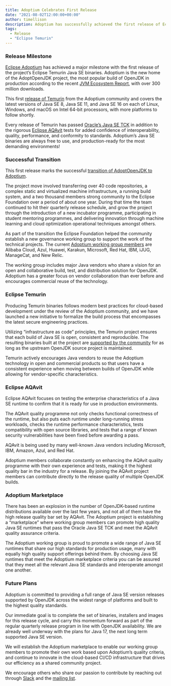 ```yaml
---
title: Adoptium Celebrates First Release
date: "2021-08-02T12:00:00+00:00"
author: timellison
description: Adoptium has successfully achieved the first release of Eclipse Temurin Java SE binaries.
tags:
  - Release
  - "Eclipse Temurin"
---
```


### Release Milestone

[Eclipse Adoptium](https://www.adoptium.net) has achieved a major milestone with the first release of the project’s Eclipse Temurin Java SE binaries. Adoptium is the new home of the AdoptOpenJDK project, the most popular build of OpenJDK in production according to the recent [JVM Ecosystem Report](https://snyk.io/jvm-ecosystem-report-2021/), with over 300 million downloads.

This first [release of Temurin](https://adoptium.net/releases.html) from the Adoptium community and covers the latest versions of Java SE 8, Java SE 11, and Java SE 16 on each of Linux, Windows, and macOS on Intel 64-bit processors, with more platforms to follow shortly.

Every release of Temurin has passed [Oracle’s Java SE TCK](https://en.wikipedia.org/wiki/Technology_Compatibility_Kit) in addition to the rigorous [Eclipse AQAvit](https://projects.eclipse.org/projects/adoptium.aqavit) tests for added confidence of interoperability, quality, performance, and conformity to standards. Adoptium’s Java SE binaries are always free to use, and production-ready for the most demanding environments!

### Successful Transition

This first release marks the successful [transition of AdoptOpenJDK to Adoptium](https://adoptium.net/blog/2021/03/eclipse-adoptium-announcement/).

The project move involved transferring over 40 code repositories, a complex static and virtualized machine infrastructure, a running build system, and a two thousand members strong community to the Eclipse Foundation over a period of about one year. During that time the team continued to hit their quarterly release schedule, and grow the project through the introduction of a new incubator programme, participating in student mentoring programmes, and delivering innovation through machine learning and cloud optimization operational techniques amongst others.

As part of the transition the Eclipse Foundation helped the community establish a new governance working group to support the work of the technical projects. The current [Adoptium working group members](https://adoptium.net/members.html) are Alibaba Cloud, Azul, Huawei, Karakun, Microsoft, Red Hat, IBM, iJUG, ManageCat, and New Relic.

The working group includes major Java vendors who share a vision for an open and collaborative build, test, and distribution solution for OpenJDK. Adoptium has a greater focus on vendor collaboration than ever before and encourages commercial reuse of the technology.

### Eclipse Temurin

Producing Temurin binaries follows modern best practices for cloud-based development under the review of the Adoptium community, and we have launched a new initiative to formalize the build process that encompasses the latest secure engineering practices.

Utilizing “infrastructure as code” principles, the Temurin project ensures that each build of Java SE is open, consistent and reproducible. The resulting binaries built at the project are [supported by the community](https://adoptium.net/support.html) for as long as the upstream OpenJDK source project is maintained.

Temurin actively encourages Java vendors to reuse the Adoptium technology in open and commercial products so that users have a consistent experience when moving between builds of OpenJDK while allowing for vendor-specific characteristics. 

### Eclipse AQAvit

Eclipse AQAvit focuses on testing the enterprise characteristics of a Java SE runtime to confirm that it is ready for use in production environments.

The AQAvit quality programme not only checks functional correctness of the runtime, but also puts each runtime under long-running stress workloads, checks the runtime performance characteristics, tests compatibility with open source libraries, and tests that a range of known security vulnerabilities have been fixed before awarding a pass.

AQAvit is being used by many well-known Java vendors including Microsoft, IBM, Amazon, Azul, and Red Hat.

Adoptium members collaborate constantly on enhancing the AQAvit quality programme with their own experience and tests, making it the highest quality bar in the industry for a release. By joining the AQAvit project members can contribute directly to the release quality of multiple OpenJDK builds.

### Adoptium Marketplace

There has been an explosion in the number of OpenJDK-based runtime distributions available over the last few years, and not all of them have the high release quality bar set by AQAvit. The Adoptium project is establishing a “marketplace” where working group members can promote high quality Java SE runtimes that pass the Oracle Java SE TCK and meet the AQAvit quality assurance criteria.

The Adoptium working group is proud to promote a wide range of Java SE runtimes that share our high standards for production usage, many with equally high quality support offerings behind them. By choosing Java SE runtimes that meet the Adoptium marketplace criteria you can be assured that they meet all the relevant Java SE standards and interoperate amongst one another.

### Future Plans

Adoptium is committed to providing a full range of Java SE version releases supported by OpenJDK across the widest range of platforms and built to the highest quality standards.

Our immediate goal is to complete the set of binaries, installers and images for this release cycle, and carry this momentum forward as part of the regular quarterly release program in line with OpenJDK availability. We are already well underway with the plans for Java 17, the next long term supported Java SE version.

We will establish the Adoptium marketplace to enable our working group members to promote their own work based upon Adoptium’s quality criteria, and continue to innovate in the cloud-based CI/CD infrastructure that drives our efficiency as a shared community project.

We encourage others who share our passion to contribute by reaching out through [Slack](https://adoptium.net/slack.html) and the [mailing list](https://accounts.eclipse.org/mailing-list/temurin-dev).

